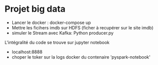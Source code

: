 # Projet big data
- Lancer le docker : docker-compose up
- Mettre les ficihers imdb sur HDFS (ficher à recupérer sur le site imdb)
- simuler le Stream avec Kafka: Python producer.py

L'intégralité du code se trouve sur jupyter notebook
- localhost:8888
- choper le toker sur la logs docker du contenaire 'pyspark-notebook'